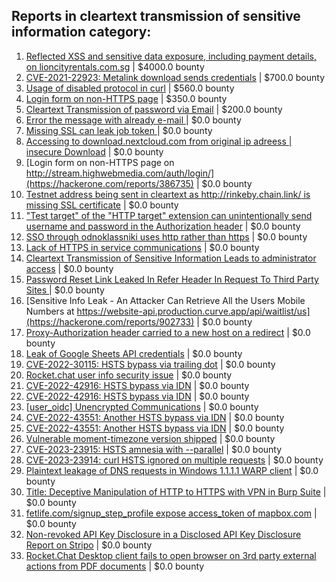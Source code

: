 ## Reports in cleartext transmission of sensitive information category:
1. [Reflected XSS and sensitive data exposure, including payment details, on lioncityrentals.com.sg](https://hackerone.com/reports/340431) | $4000.0 bounty
2. [CVE-2021-22923: Metalink download sends credentials](https://hackerone.com/reports/1213181) | $700.0 bounty
3. [Usage of disabled protocol in curl](https://hackerone.com/reports/2437131) | $560.0 bounty
4. [Login form on non-HTTPS page](https://hackerone.com/reports/214571) | $350.0 bounty
5. [Cleartext Transmission of password via Email](https://hackerone.com/reports/2337938) | $200.0 bounty
6. [Error the message with already e-mail ](https://hackerone.com/reports/265441) | $0.0 bounty
7. [Missing SSL can leak job token ](https://hackerone.com/reports/222036) | $0.0 bounty
8. [Accessing to download.nextcloud.com from original ip adreess | insecure Download](https://hackerone.com/reports/374053) | $0.0 bounty
9. [Login form on non-HTTPS page on http://stream.highwebmedia.com/auth/login/](https://hackerone.com/reports/386735) | $0.0 bounty
10. [Testnet address being sent in cleartext as http://rinkeby.chain.link/ is missing SSL certificate](https://hackerone.com/reports/576288) | $0.0 bounty
11. ["Test target" of the "HTTP target" extension can unintentionally send username and password in the Authorization header](https://hackerone.com/reports/536669) | $0.0 bounty
12. [SSO through odnoklassniki uses http rather than https](https://hackerone.com/reports/703759) | $0.0 bounty
13. [Lack of HTTPS in service communications](https://hackerone.com/reports/741549) | $0.0 bounty
14. [Cleartext Transmission of Sensitive Information Leads to administrator access](https://hackerone.com/reports/813159) | $0.0 bounty
15. [Password Reset Link Leaked In Refer Header In Request To Third Party Sites ](https://hackerone.com/reports/751581) | $0.0 bounty
16. [Sensitive Info Leak - An Attacker Can Retrieve All the Users Mobile Numbers at https://website-api.production.curve.app/api/waitlist/us](https://hackerone.com/reports/902733) | $0.0 bounty
17. [Proxy-Authorization header carried to a new host on a redirect](https://hackerone.com/reports/1086259) | $0.0 bounty
18. [Leak of Google Sheets API credentials](https://hackerone.com/reports/965314) | $0.0 bounty
19. [CVE-2022-30115: HSTS bypass via trailing dot](https://hackerone.com/reports/1565622) | $0.0 bounty
20. [Rocket.chat user info security issue](https://hackerone.com/reports/1517377) | $0.0 bounty
21. [CVE-2022-42916: HSTS bypass via IDN](https://hackerone.com/reports/1730660) | $0.0 bounty
22. [CVE-2022-42916: HSTS bypass via IDN](https://hackerone.com/reports/1753226) | $0.0 bounty
23. [[user_oidc] Unencrypted Communications](https://hackerone.com/reports/1687005) | $0.0 bounty
24. [CVE-2022-43551: Another HSTS bypass via IDN](https://hackerone.com/reports/1755083) | $0.0 bounty
25. [CVE-2022-43551: Another HSTS bypass via IDN](https://hackerone.com/reports/1813831) | $0.0 bounty
26. [Vulnerable moment-timezone version shipped](https://hackerone.com/reports/1708873) | $0.0 bounty
27. [CVE-2023-23915: HSTS amnesia with --parallel](https://hackerone.com/reports/1814333) | $0.0 bounty
28. [CVE-2023-23914: curl HSTS ignored on multiple requests](https://hackerone.com/reports/1813864) | $0.0 bounty
29. [Plaintext leakage of DNS requests in Windows 1.1.1.1 WARP client](https://hackerone.com/reports/1941390) | $0.0 bounty
30. [Title: Deceptive Manipulation of HTTP to HTTPS with VPN in Burp Suite](https://hackerone.com/reports/2230842) | $0.0 bounty
31. [fetlife.com/signup_step_profile expose access_token of mapbox.com](https://hackerone.com/reports/2129769) | $0.0 bounty
32. [Non-revoked API Key Disclosure in a Disclosed API Key Disclosure Report on Stripo](https://hackerone.com/reports/1709815) | $0.0 bounty
33. [Rocket.Chat Desktop client fails to open browser on 3rd party external actions from PDF documents](https://hackerone.com/reports/1967109) | $0.0 bounty
